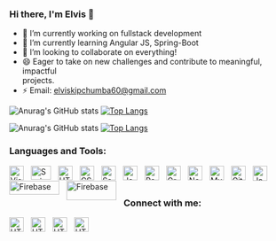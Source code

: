 ###  Hi there, I'm Elvis  👋 


<!-- - 🤔 I’m looking for help with . -->

- 🔭 I’m currently working on fullstack development
- 🌱 I’m currently learning Angular JS, Spring-Boot
- 👯 I’m looking to collaborate on everything!
- 😄 Eager to take on new challenges and contribute to meaningful, impactful                                                                                         
             projects.
- ⚡ Email: elviskipchumba60@gmail.com




![Anurag's GitHub stats](https://github-readme-stats-update-git-main-visels.vercel.app/api?username=visels&&include_all_commits=true&&count_private=true)  [![Top Langs](https://github-readme-stats-update-git-main-visels.vercel.app/api/top-langs/?username=visels&&size_weight=0.4&&count_weight=0.9&hide=html,scss,shell,php,Jupyter%20Notebook,TypeScript&layout=compact)](https://github.com/anuraghazra/github-readme-stats)

![Anurag's GitHub stats](https://github-readme-stats.vercel.app/api?username=visels&&count_private=true)  [![Top Langs](https://github-readme-stats.vercel.app/api/top-langs/?username=visels&layout=compact)](https://github.com/anuraghazra/github-readme-stats)

### Languages and Tools:

<img align="left" alt="Visual Studio Code" width="26px" src="https://cdn.jsdelivr.net/gh/devicons/devicon/icons/vscode/vscode-original.svg" style="padding-right:10px;" />
<img align="left" alt="SpringBoot" width="36px" height = "25px" src="https://user-images.githubusercontent.com/33158051/103466606-760a4000-4d14-11eb-9941-2f3d00371471.png" style="padding-right:10px;" />

<img align="left" alt="HTML5" width="26px" src="https://cdn.jsdelivr.net/gh/devicons/devicon/icons/html5/html5-original.svg" style="padding-right:10px;" />
<img align="left" alt="CSS3" width="26px" src="https://cdn.jsdelivr.net/gh/devicons/devicon/icons/css3/css3-original.svg" style="padding-right:10px;" />
<img align="left" alt="Sass" width="26px" src="https://cdn.jsdelivr.net/gh/devicons/devicon/icons/sass/sass-original.svg" style="padding-right:10px;" />
<img align="left" alt="JavaScript" width="26px" src="https://cdn.jsdelivr.net/gh/devicons/devicon/icons/javascript/javascript-original.svg" style="padding-right:10px;" />
<img align="left" alt="React" width="26px" src="https://cdn.jsdelivr.net/gh/devicons/devicon/icons/react/react-original.svg" style="padding-right:10px;" />
<img align="left" alt="GraphQL" width="26px" src="https://cdn.jsdelivr.net/gh/devicons/devicon/icons/graphql/graphql-plain.svg" style="padding-right:10px;" />
<img align="left" alt="Node.js" width="26px" src="https://cdn.jsdelivr.net/gh/devicons/devicon/icons/nodejs/nodejs-original.svg" style="padding-right:10px;" />
<img align="left" alt="MySQL" width="26px" src="https://cdn.jsdelivr.net/gh/devicons/devicon/icons/mysql/mysql-original.svg" style="padding-right:10px;" />
<img align="left" alt="Git" width="26px" src="https://cdn.jsdelivr.net/gh/devicons/devicon/icons/git/git-original.svg" style="padding-right:10px;" />

<img align="left" alt="Java" width="26px" height = "27px" src="https://seeklogo.com/images/J/java-logo-7F8B35BAB3-seeklogo.com.png" style="padding-right:10px;" />

<img align="left" alt="Firebase" width="90px" height = "25px" src="https://upload.wikimedia.org/wikipedia/commons/thumb/3/37/Firebase_Logo.svg/1200px-Firebase_Logo.svg.png" style="padding-right:10px;" />

<img align="left" alt="Firebase" width="90px" height = "35px" src="https://www.logo.wine/a/logo/Android_(operating_system)/Android_(operating_system)-Logo.wine.svg" style="padding-right:10px;" />

<br>
<br>

 ###  Connect with me:
 <img align="left" alt="HTML5" width="26px" src="https://upload.wikimedia.org/wikipedia/commons/thumb/e/e7/Instagram_logo_2016.svg/768px-Instagram_logo_2016.svg.png" style="padding-right:10px;" />
 
  <img align="left" alt="HTML5" width="26px" src="https://upload.wikimedia.org/wikipedia/commons/thumb/4/4f/Twitter-logo.svg/2491px-Twitter-logo.svg.png" style="padding-right:10px;" />
    <img align="left" alt="HTML5" width="26px" src="https://seeklogo.com/images/P/pinterest-logo-8561DDA2E1-seeklogo.com.png" style="padding-right:10px;" />
     <img align="left" alt="HTML5" width="26px" src="https://upload.wikimedia.org/wikipedia/commons/thumb/1/19/WhatsApp_logo-color-vertical.svg/2048px-WhatsApp_logo-color-vertical.svg.png" style="padding-right:10px;" />
     
<br>
<br>
   
  <!---
  ### Projects:
 ####1. powernet - React, Spri
 <br>
 ####2. 
--->

   
 



  
  
     
 








